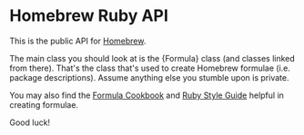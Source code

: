 # Homebrew Ruby API

This is the public API for [Homebrew](https://github.com/Homebrew).

The main class you should look at is the {Formula} class (and classes linked from there). That's the class that's used to create Homebrew formulae (i.e. package descriptions). Assume anything else you stumble upon is private.

You may also find the [Formula Cookbook](https://docs.brew.sh/Formula-Cookbook) and [Ruby Style Guide](https://rubystyle.guide) helpful in creating formulae.

Good luck!
